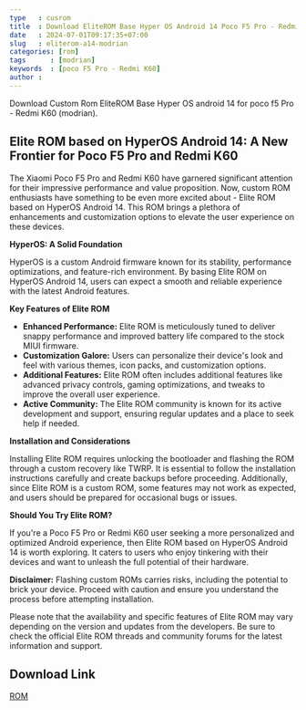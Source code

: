 ```yaml
---
type   : cusrom
title  : Download EliteROM Base Hyper OS Android 14 Poco F5 Pro - Redmi K60
date   : 2024-07-01T09:17:35+07:00
slug   : eliterom-a14-modrian
categories: [rom]
tags      : [modrian]
keywords  : [poco F5 Pro - Redmi K60]
author : 
---
```


Download Custom Rom EliteROM Base Hyper OS android 14  for poco f5 Pro - Redmi K60 (modrian).

## Elite ROM based on HyperOS Android 14: A New Frontier for Poco F5 Pro and Redmi K60

The Xiaomi Poco F5 Pro and Redmi K60 have garnered significant attention for their impressive performance and value proposition. Now, custom ROM enthusiasts have something to be even more excited about - Elite ROM based on HyperOS Android 14. This ROM brings a plethora of enhancements and customization options to elevate the user experience on these devices.

**HyperOS: A Solid Foundation**

HyperOS is a custom Android firmware known for its stability, performance optimizations, and feature-rich environment. By basing Elite ROM on HyperOS Android 14, users can expect a smooth and reliable experience with the latest Android features.

**Key Features of Elite ROM**

*   **Enhanced Performance:** Elite ROM is meticulously tuned to deliver snappy performance and improved battery life compared to the stock MIUI firmware.
*   **Customization Galore:** Users can personalize their device's look and feel with various themes, icon packs, and customization options.
*   **Additional Features:** Elite ROM often includes additional features like advanced privacy controls, gaming optimizations, and tweaks to improve the overall user experience.
*   **Active Community:** The Elite ROM community is known for its active development and support, ensuring regular updates and a place to seek help if needed.

**Installation and Considerations**

Installing Elite ROM requires unlocking the bootloader and flashing the ROM through a custom recovery like TWRP. It is essential to follow the installation instructions carefully and create backups before proceeding. Additionally, since Elite ROM is a custom ROM, some features may not work as expected, and users should be prepared for occasional bugs or issues.

**Should You Try Elite ROM?**

If you're a Poco F5 Pro or Redmi K60 user seeking a more personalized and optimized Android experience, then Elite ROM based on HyperOS Android 14 is worth exploring. It caters to users who enjoy tinkering with their devices and want to unleash the full potential of their hardware.

**Disclaimer:** Flashing custom ROMs carries risks, including the potential to brick your device. Proceed with caution and ensure you understand the process before attempting installation.

Please note that the availability and specific features of Elite ROM may vary depending on the version and updates from the developers. Be sure to check the official Elite ROM threads and community forums for the latest information and support.

## Download Link
[ROM](https://sourceforge.net/projects/eliteroms/files/)

